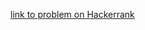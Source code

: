
[link to problem on Hackerrank](https://www.hackerrank.com/challenges/red-knights-shortest-path/problem)
